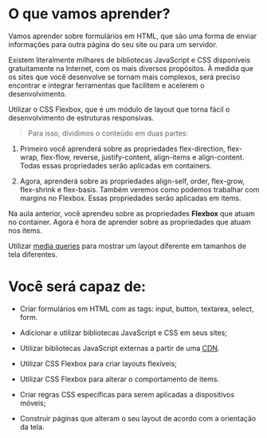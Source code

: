 # O que vamos aprender? 

Vamos aprender sobre formulários em HTML, que são uma forma de enviar informações para outra página do seu site ou para um servidor.

Existem literalmente milhares de bibliotecas JavaScript e CSS disponíveis gratuitamente na Internet, com os mais diversos propósitos. À medida que os sites que você desenvolve se tornam mais complexos, será preciso encontrar e integrar ferramentas que facilitem e acelerem o desenvolvimento.

Utilizar o CSS Flexbox, que é um módulo de layout que torna fácil o desenvolvimento de estruturas responsivas.

> Para isso, dividimos o conteúdo em duas partes:

1. Primeiro você aprenderá sobre as propriedades flex-direction, flex-wrap, flex-flow, reverse, justify-content, align-items e align-content. Todas essas propriedades serão aplicadas em containers.

2. Agora, aprenderá sobre as propriedades align-self, order, flex-grow, flex-shrink e flex-basis. Também veremos como podemos trabalhar com margins no Flexbox. Essas propriedades serão aplicadas em items.

Na aula anterior, você aprendeu sobre as propriedades **Flexbox** que atuam no container. Agora é hora de aprender sobre as propriedades que atuam nos items.

Utilizar [media queries](https://developer.mozilla.org/pt-BR/docs/Web/CSS/Media_Queries/Using_media_queries) para mostrar um layout diferente em tamanhos de tela diferentes.



# Você será capaz de:

* Criar formulários em HTML com as tags: input, button, textarea, select, form.

* Adicionar e utilizar bibliotecas JavaScript e CSS em seus sites;

* Utilizar bibliotecas JavaScript externas a partir de uma [CDN](https://www.gocache.com.br/cdn/).

* Utilizar CSS Flexbox para criar layouts flexíveis;

* Utilizar CSS Flexbox para alterar o comportamento de items.

* Criar regras CSS específicas para serem aplicadas a dispositivos móveis;

* Construir páginas que alteram o seu layout de acordo com a orientação da tela.
